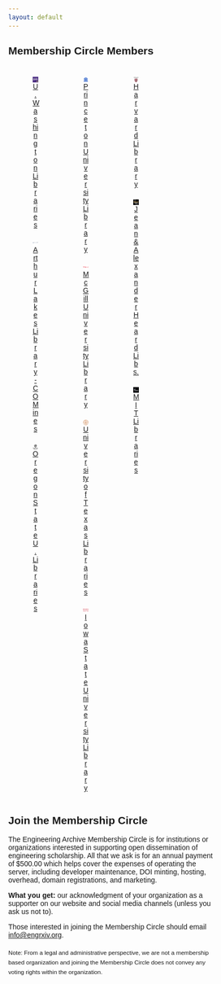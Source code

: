 ```yaml
---
layout: default
---
```

<style>
* {
  box-sizing: border-box;
}

body {
  margin: 0;
  font-family: Arial;
}

.header {
  text-align: center;
  padding: 32px;
}

.row {
  display: -ms-flexbox; /* IE10 */
  display: flex;
  -ms-flex-wrap: wrap; /* IE10 */
  flex-wrap: wrap;
  padding: 0 4px;
}

/* Create four equal columns that sits next to each other */
.column {
  -ms-flex: 25%; /* IE10 */
  flex: 25%;
  max-width: 25%;
  padding: 0 4px;
}

.column img {
  margin-top: 8px;
  vertical-align: middle;
  width: 100%;
}

/* Responsive layout - makes a two column-layout instead of four columns */
@media screen and (max-width: 800px) {
  .column {
    -ms-flex: 50%;
    flex: 50%;
    max-width: 50%;
  }
}

/* Responsive layout - makes the two columns stack on top of each other instead of next to each other */
@media screen and (max-width: 600px) {
  .column {
    -ms-flex: 100%;
    flex: 100%;
    max-width: 100%;
  }
}
</style>

## Membership Circle Members
<!--<table>
<tr>
<td style="text-align:center;"><img alt="University of Washington Libraries logo." src="/membership-circle/MC_member_logos/UWashington.jpg" /></td>
<td style="text-align:center;"><img alt="generic logo." src="/membership-circle/MC_member_logos/generic.png" /></td>
<td style="text-align:center;"><img alt="Harvard Library logo." src="/membership-circle/MC_member_logos/harvard-library.jpg" /></td>
</tr>
<tr>
<td style="padding:0 15px 0 15px; text-align:center;"><a href="https://www.lib.washington.edu/">University of Washington Libraries</a></td>
<td style="padding:0 15px 0 15px; text-align:center;"><a href="https://library.princeton.edu/">Princeton University Library</a></td>
<td style="padding:0 15px 0 15px; text-align:center;"><a href="https://library.harvard.edu/">Harvard Library</a></td>
</tr>
<tr>
<td style="text-align:center;"><img alt="Arthur Lakes Library logo." src="/membership-circle/MC_member_logos/mines.png" /></td>
<td style="text-align:center;"><img alt="McGill University Library logo." src="/membership-circle/MC_member_logos/mcgill.png" /></td>
<td style="text-align:center;"><img alt="KAUST University Library logo." src="/membership-circle/MC_member_logos/kaust.png" /></td>
</tr>
<tr>
<td style="padding:0 15px 0 15px; text-align:center;"><a href="https://library.mines.edu/">Arthur Lakes Library - Colorado School of Mines</a></td>
<td style="padding:0 15px 0 15px; text-align:center;"><a href="https://www.mcgill.ca/library/">McGill University Library</a></td>
<td style="padding:0 15px 0 15px; text-align:center;"><a href="https://library.kaust.edu.sa/">KAUST University Library</a></td>
</tr>
</table>-->

<!-- Photo Grid -->
<div class="row"> 
  <div class="column">
    <figure><img src="/membership-circle/MC_member_logos/UWashington.jpg" style="width:100%">
    <figcaption style="text-align:center;"><a href="https://www.lib.washington.edu/">U. Washington Libraries</a></figcaption></figure>
    <figure><img src="/membership-circle/MC_member_logos/mines.png" style="width:100%">
    <figcaption style="text-align:center;"><a href="https://library.mines.edu/">Arthur Lakes Library - CO Mines</a></figcaption></figure>
	<figure><img src="/membership-circle/MC_member_logos/oregonstate.png" style="width:100%">
    <figcaption style="text-align:center;"><a href="https://library.oregonstate.edu/">Oregon State U. Libraries</a></figcaption></figure>
  </div>
  <div class="column">
    <figure><img src="/membership-circle/MC_member_logos/generic.png" style="width:100%">
    <figcaption style="text-align:center;"><a href="https://library.princeton.edu/">Princeton University Library</a></figcaption></figure>
    <figure><img src="/membership-circle/MC_member_logos/mcgill.png" style="width:100%">
    <figcaption style="text-align:center;"><a href="https://www.mcgill.ca/library/">McGill University Library</a></figcaption></figure>
	<figure><img src="/membership-circle/MC_member_logos/UTexas.png" style="width:100%">
    <figcaption style="text-align:center;"><a href="https://www.lib.utexas.edu/">University of Texas Libraries</a></figcaption></figure>
	<figure><img src="/membership-circle/MC_member_logos/iastate.png" style="width:100%">
    <figcaption style="text-align:center;"><a href="https://www.lib.iastate.edu/">Iowa State University Library</a></figcaption></figure>
  </div>  
  <div class="column">
    <figure><img src="/membership-circle/MC_member_logos/harvard-library.jpg" style="width:100%">
    <figcaption style="text-align:center;"><a href="https://library.harvard.edu/">Harvard Library</a></figcaption></figure>
	<figure><img src="/membership-circle/MC_member_logos/vandy.jpg" style="width:100%">
    <figcaption style="text-align:center;"><a href="https://www.library.vanderbilt.edu/">Jean & Alexander Heard Libs.</a></figcaption></figure>
    <!--<figure><img src="/membership-circle/MC_member_logos/kaust.png" style="width:100%">
    <figcaption style="text-align:center;"><a href="https://library.kaust.edu.sa/">KAUST University Library</a></figcaption></figure>-->
	<figure><img src="/membership-circle/MC_member_logos/mit.jpg" style="width:100%">
    <figcaption style="text-align:center;"><a href="https://libraries.mit.edu/">MIT Libraries</a></figcaption></figure>
  </div>
</div>



## Join the Membership Circle
The Engineering Archive Membership Circle is for institutions or organizations interested in supporting open dissemination of engineering scholarship. All that we ask is for an annual payment of $500.00 which helps cover the expenses of operating the server, including developer maintenance, DOI minting, hosting, overhead, domain registrations, and marketing. 

**What you get:** our acknowledgment of your organization as a supporter on our website and social media channels (unless you ask us not to).

Those interested in joining the Membership Circle should email [info@engrxiv.org](mailto:info@engrxiv.org).

<sub>Note: From a legal and administrative perspective, we are not a membership based organization and joining the Membership Circle does not convey any voting rights within the organization.</sub>